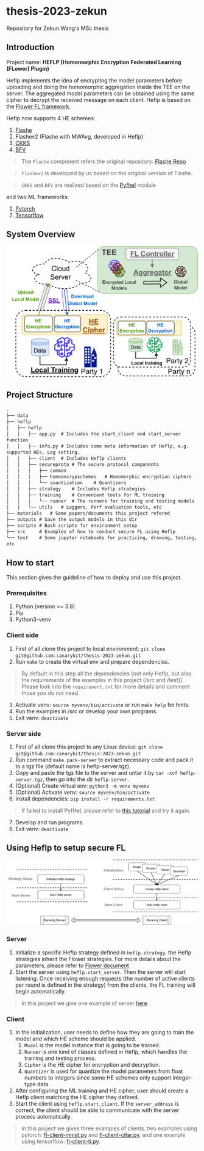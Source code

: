 # thesis-2023-zekun
Repository for Zekun Wang's MSc thesis

## Introduction

Project name: **HEFLP (Homomorphic Encryption Federated Learning (FLower) Plugin)**

Heflp implements the idea of encrypting the model parameters before uploading and doing the homomorphic aggregation inside the TEE on the server. The aggregated model parameters can be obtained using the same cipher to decrypt the received message on each client. Heflp is based on the [Flower FL framework](https://flower.dev/docs/framework/index.html).

Heflp now supports 4 HE schemes:
1. [Flashe](https://arxiv.org/abs/2109.00675)
2. Flashev2 (Flashe with MWAvg, developed in Heflp)
3. [CKKS](https://eprint.iacr.org/2016/421.pdf)
4. [BFV](https://eprint.iacr.org/2012/144.pdf)

> The `Flashe` component refers the original repository: [Flashe Repo](https://github.com/SamuelGong/FLASHE)

> `Flashev2` is developed by us based on the original version of Flashe.

> `CKKS` and `BFV` are realized based on the [Pyfhel](https://pyfhel.readthedocs.io/en/latest/index.html) module 

and two ML frameworks:
1. [Pytorch](https://pytorch.org/)
2. [Tensorflow](https://github.com/tensorflow/tensorflow)

## System Overview

![system overview of Heflp](./materials/sys_overview.png)

## Project Structure

```
.
├── data
├── heflp
│   ├── heflp
│   │   ├── app.py  # Includes the start_client and start_server function
│   │   ├── info.py # Includes some meta information of Heflp, e.g. supported HEs, Log setting.
│   │   ├── client  # Includes Heflp clients
│   │   ├── secureproto # The secure protocol components 
│   │   │   ├── common
│   │   │   ├── homoencrypschemes   # Homomorphic encryption ciphers
│   │   │   └── quantization    # Quantizers
│   │   ├── strategy    # Includes Heflp strategies
│   │   ├── training    # Convenient tools for ML training
│   │   │   └── runner  # The runners for training and testing models
│   │   └── utils   # Loggers, Perf evaluation tools, etc
├── materials   # Some papers/documents this project refered
├── outputs # Save the output models in this dir
├── scripts # Bash scripts for environment setup
├── src     # Examples of how to conduct secure FL using Heflp
└── test    # Some jupyter notebooks for practicing, drawing, testing, etc
```


## How to start

This section gives the guideline of how to deploy and use this project.

### Prerequisites

1. Python (version >= 3.8)
2. Pip
3. Python3-venv

### Client side

1. First of all clone this project to local environment: `git clone git@github.com:canarybit/thesis-2023-zekun.git`
2. Run `make` to create the virtual env and prepare dependencies.
> By default in this step all the dependencies (not only Heflp, but also the requirements of the examples in this project (/src and /test)). Please look into the `requirement.txt` for more details and comment those you do not need.
3. Activate venv: `source myvenv/bin/activate` or run `make help` for hints.
4. Run the examples in /src or develop your own programs.
5. Exit venv: `deactivate`

### Server side
1. First of all clone this project to any Linux device: `git clone git@github.com:canarybit/thesis-2023-zekun.git`
2. Run command `make pack-server` to extract necessary code and pack it to a tgz file (default name is heflp-server.tgz).
3. Copy and paste the tgz file to the server and untar it by `tar -xvf heflp-server.tgz`, then go into the dir `heflp-server`.
4. (Optional) Create virtual env: `python3 -m venv myvenv`
5. (Optional) Activate venv: `source myvenv/bin/activate`
6. Install dependencies: `pip install -r requirements.txt`
> If failed to install PyfHel, please refer to [this tutorial](https://pyfhel.readthedocs.io/en/latest/source/getting_started/1_installation.html) and try it again.
7. Develop and run programs.
8. Exit venv: `deactivate`

## Using Heflp to setup secure FL

![Heflp usage](./materials/usage.png)

### Server

1. Initialize a specific Heflp strategy defined in `heflp.strategy`. the Heflp strategies inherit the Flower strategies. For more details about the parameters, please refer to [Flower document](https://flower.dev/docs/framework/how-to-use-strategies.html)
2. Start the server using `heflp.start_server`. Then the server will start listening. Once receiving enough requests (the number of active clients per round is defined in the strategy) from the clients, the FL training will begin automatically.

> In this project we give one example of server [here](./src/fl-server.py).

### Client

1. In the initialization, user needs to define how they are going to train the model and which HE scheme should be applied. 
    1. `Model` is the model instance that is going to be trained. 
    2. `Runner` is one kind of classes defined in Heflp, which handles the training and testing process.
    3. `Cipher` is the HE cipher for encryption and decryption.
    4. `Quantizer` is used for quantize the model parameters from float numbers to integers since some HE schemes only support integer-type data.
2. After configuring the ML training and HE cipher, user should create a Heflp client matching the HE cipher they defined.
3. Start the client using `heflp.start_client`. If the `server_address` is correct, the client should be able to communicate with the server process automatically.

> In this project we gives three examples of clients. two examples using pytorch: [fl-client-mnist.py](src/fl-client-mnist.py) and [fl-client-cifar.py](src/fl-client-cifar.py), and one example using tensorflow: [fl-client-ti.py](src/fl-client-ti.py).